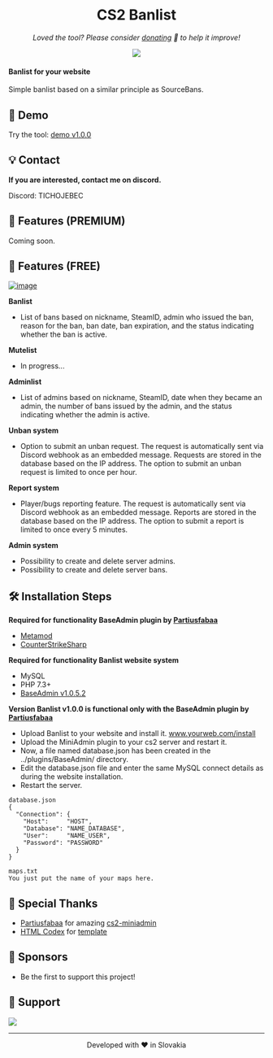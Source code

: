 <h1 align="center">
  CS2 Banlist
</h1>

<p align="center">
<i>Loved the tool? Please consider <a href="https://paypal.com/paypalme/mleaguecz">donating</a>  💸 to help it improve!</i>
</p>

<p align="center">
<a href="https://www.paypal.com/paypalme/mleaguecz"><img src="https://img.shields.io/badge/support-PayPal-blue?logo=PayPal&style=flat-square&label=Donate"/>
</a>

#### Banlist for your website

Simple banlist based on a similar principle as SourceBans.

## 🚀 Demo

Try the tool: [demo v1.0.0](http://mtgaming.eu/)

## 💡 Contact
**If you are interested, contact me on discord.**

Discord: TICHOJEBEC
## 💎 Features (PREMIUM)

Coming soon.

## 🧐 Features (FREE)

<a href="https://i.ibb.co/NKZ9nb7/image.png"><img src="https://i.ibb.co/NKZ9nb7/image.png" alt="image" border="0"></a>

**Banlist**
- List of bans based on nickname, SteamID, admin who issued the ban, reason for the ban, ban date, ban expiration, and the status indicating whether the ban is active.

**Mutelist**
- In progress...

**Adminlist**
- List of admins based on nickname, SteamID, date when they became an admin, the number of bans issued by the admin, and the status indicating whether the admin is active.

**Unban system**
- Option to submit an unban request. The request is automatically sent via Discord webhook as an embedded message. Requests are stored in the database based on the IP address. The option to submit an unban request is limited to once per hour.

**Report system**
- Player/bugs reporting feature. The request is automatically sent via Discord webhook as an embedded message. Reports are stored in the database based on the IP address. The option to submit a report is limited to once every 5 minutes.

**Admin system**
- Possibility to create and delete server admins.
- Possibility to create and delete server bans.


## 🛠️ Installation Steps

**Required for functionality BaseAdmin plugin by [Partiusfabaa](https://github.com/partiusfabaa)**
- [Metamod](https://www.metamodsource.net/downloads.php/?branch=master) 
- [CounterStrikeSharp](https://github.com/roflmuffin/CounterStrikeSharp) 

**Required for functionality Banlist website system**
- MySQL
- PHP 7.3+
- [BaseAdmin v1.0.5.2](https://github.com/partiusfabaa/cs2-MiniAdmin/releases/tag/v1.0.5.2)

**Version Banlist v1.0.0 is functional only with the BaseAdmin plugin by [Partiusfabaa](https://github.com/partiusfabaa)**
- Upload Banlist to your website and install it. www.yourweb.com/install
- Upload the MiniAdmin plugin to your cs2 server and restart it.
- Now, a file named database.json has been created in the ../plugins/BaseAdmin/ directory.
- Edit the database.json file and enter the same MySQL connect details as during the website installation.
- Restart the server.
```
database.json
{
  "Connection": {
    "Host": 	"HOST",
    "Database": "NAME_DATABASE",
    "User": 	"NAME_USER",
    "Password": "PASSWORD"
  }
}

maps.txt
You just put the name of your maps here.
```

## 🙇 Special Thanks
- [Partiusfabaa](https://github.com/partiusfabaa) for amazing [cs2-miniadmin](https://github.com/partiusfabaa/cs2-MiniAdmin)
- [HTML Codex](https://htmlcodex.com) for [template](https://htmlcodex.com) 

## 🙇 Sponsors
- Be the first to support this project!

## 🙏 Support
<p align="left">
<a href="https://paypal.com/paypalme/mleaguecz"><img src="https://ionicabizau.github.io/badges/paypal.svg">
</a>
</p>

<hr>
<p align="center">
Developed with ❤️ in Slovakia
</p>
